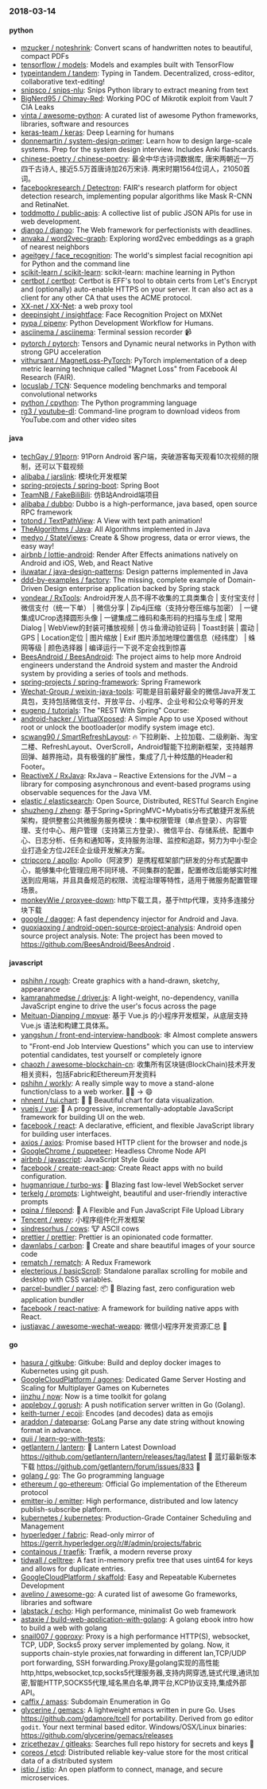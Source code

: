 ### 2018-03-14

#### python
* [mzucker / noteshrink](https://github.com/mzucker/noteshrink): Convert scans of handwritten notes to beautiful, compact PDFs
* [tensorflow / models](https://github.com/tensorflow/models): Models and examples built with TensorFlow
* [typeintandem / tandem](https://github.com/typeintandem/tandem): Typing in Tandem. Decentralized, cross-editor, collaborative text-editing!
* [snipsco / snips-nlu](https://github.com/snipsco/snips-nlu): Snips Python library to extract meaning from text
* [BigNerd95 / Chimay-Red](https://github.com/BigNerd95/Chimay-Red): Working POC of Mikrotik exploit from Vault 7 CIA Leaks
* [vinta / awesome-python](https://github.com/vinta/awesome-python): A curated list of awesome Python frameworks, libraries, software and resources
* [keras-team / keras](https://github.com/keras-team/keras): Deep Learning for humans
* [donnemartin / system-design-primer](https://github.com/donnemartin/system-design-primer): Learn how to design large-scale systems. Prep for the system design interview. Includes Anki flashcards.
* [chinese-poetry / chinese-poetry](https://github.com/chinese-poetry/chinese-poetry): 最全中华古诗词数据库, 唐宋两朝近一万四千古诗人, 接近5.5万首唐诗加26万宋诗. 两宋时期1564位词人，21050首词。
* [facebookresearch / Detectron](https://github.com/facebookresearch/Detectron): FAIR's research platform for object detection research, implementing popular algorithms like Mask R-CNN and RetinaNet.
* [toddmotto / public-apis](https://github.com/toddmotto/public-apis): A collective list of public JSON APIs for use in web development.
* [django / django](https://github.com/django/django): The Web framework for perfectionists with deadlines.
* [anvaka / word2vec-graph](https://github.com/anvaka/word2vec-graph): Exploring word2vec embeddings as a graph of nearest neighbors
* [ageitgey / face_recognition](https://github.com/ageitgey/face_recognition): The world's simplest facial recognition api for Python and the command line
* [scikit-learn / scikit-learn](https://github.com/scikit-learn/scikit-learn): scikit-learn: machine learning in Python
* [certbot / certbot](https://github.com/certbot/certbot): Certbot is EFF's tool to obtain certs from Let's Encrypt and (optionally) auto-enable HTTPS on your server. It can also act as a client for any other CA that uses the ACME protocol.
* [XX-net / XX-Net](https://github.com/XX-net/XX-Net): a web proxy tool
* [deepinsight / insightface](https://github.com/deepinsight/insightface): Face Recognition Project on MXNet
* [pypa / pipenv](https://github.com/pypa/pipenv): Python Development Workflow for Humans.
* [asciinema / asciinema](https://github.com/asciinema/asciinema): Terminal session recorder 📹
* [pytorch / pytorch](https://github.com/pytorch/pytorch): Tensors and Dynamic neural networks in Python with strong GPU acceleration
* [vithursant / MagnetLoss-PyTorch](https://github.com/vithursant/MagnetLoss-PyTorch): PyTorch implementation of a deep metric learning technique called "Magnet Loss" from Facebook AI Research (FAIR).
* [locuslab / TCN](https://github.com/locuslab/TCN): Sequence modeling benchmarks and temporal convolutional networks
* [python / cpython](https://github.com/python/cpython): The Python programming language
* [rg3 / youtube-dl](https://github.com/rg3/youtube-dl): Command-line program to download videos from YouTube.com and other video sites

#### java
* [techGay / 91porn](https://github.com/techGay/91porn): 91Porn Android 客户端，突破游客每天观看10次视频的限制，还可以下载视频
* [alibaba / jarslink](https://github.com/alibaba/jarslink): 模块化开发框架
* [spring-projects / spring-boot](https://github.com/spring-projects/spring-boot): Spring Boot
* [TeamNB / FakeBiliBili](https://github.com/TeamNB/FakeBiliBili): 仿B站Android端项目
* [alibaba / dubbo](https://github.com/alibaba/dubbo): Dubbo is a high-performance, java based, open source RPC framework
* [totond / TextPathView](https://github.com/totond/TextPathView): A View with text path animation!
* [TheAlgorithms / Java](https://github.com/TheAlgorithms/Java): All Algorithms implemented in Java
* [medyo / StateViews](https://github.com/medyo/StateViews): Create & Show progress, data or error views, the easy way!
* [airbnb / lottie-android](https://github.com/airbnb/lottie-android): Render After Effects animations natively on Android and iOS, Web, and React Native
* [iluwatar / java-design-patterns](https://github.com/iluwatar/java-design-patterns): Design patterns implemented in Java
* [ddd-by-examples / factory](https://github.com/ddd-by-examples/factory): The missing, complete example of Domain-Driven Design enterprise application backed by Spring stack
* [vondear / RxTools](https://github.com/vondear/RxTools): Android开发人员不得不收集的工具类集合 | 支付宝支付 | 微信支付（统一下单） | 微信分享 | Zip4j压缩（支持分卷压缩与加密） | 一键集成UCrop选择圆形头像 | 一键集成二维码和条形码的扫描与生成 | 常用Dialog | WebView的封装可播放视频 | 仿斗鱼滑动验证码 | Toast封装 | 震动 | GPS | Location定位 | 图片缩放 | Exif 图片添加地理位置信息（经纬度） | 蛛网等级 | 颜色选择器 | 编译运行一下说不定会找到惊喜
* [BeesAndroid / BeesAndroid](https://github.com/BeesAndroid/BeesAndroid): The project aims to help more Android engineers understand the Android system and master the Android system by providing a series of tools and methods.
* [spring-projects / spring-framework](https://github.com/spring-projects/spring-framework): Spring Framework
* [Wechat-Group / weixin-java-tools](https://github.com/Wechat-Group/weixin-java-tools): 可能是目前最好最全的微信Java开发工具包，支持包括微信支付、开放平台、小程序、企业号和公众号等的开发
* [eugenp / tutorials](https://github.com/eugenp/tutorials): The "REST With Spring" Course:
* [android-hacker / VirtualXposed](https://github.com/android-hacker/VirtualXposed): A Simple App to use Xposed without root or unlock the bootloader(or modify system image etc).
* [scwang90 / SmartRefreshLayout](https://github.com/scwang90/SmartRefreshLayout): 🔥 下拉刷新、上拉加载、二级刷新、淘宝二楼、RefreshLayout、OverScroll，Android智能下拉刷新框架，支持越界回弹、越界拖动，具有极强的扩展性，集成了几十种炫酷的Header和 Footer。
* [ReactiveX / RxJava](https://github.com/ReactiveX/RxJava): RxJava – Reactive Extensions for the JVM – a library for composing asynchronous and event-based programs using observable sequences for the Java VM.
* [elastic / elasticsearch](https://github.com/elastic/elasticsearch): Open Source, Distributed, RESTful Search Engine
* [shuzheng / zheng](https://github.com/shuzheng/zheng): 基于Spring+SpringMVC+Mybatis分布式敏捷开发系统架构，提供整套公共微服务服务模块：集中权限管理（单点登录）、内容管理、支付中心、用户管理（支持第三方登录）、微信平台、存储系统、配置中心、日志分析、任务和通知等，支持服务治理、监控和追踪，努力为中小型企业打造全方位J2EE企业级开发解决方案。
* [ctripcorp / apollo](https://github.com/ctripcorp/apollo): Apollo（阿波罗）是携程框架部门研发的分布式配置中心，能够集中化管理应用不同环境、不同集群的配置，配置修改后能够实时推送到应用端，并且具备规范的权限、流程治理等特性，适用于微服务配置管理场景。
* [monkeyWie / proxyee-down](https://github.com/monkeyWie/proxyee-down): http下载工具，基于http代理，支持多连接分块下载
* [google / dagger](https://github.com/google/dagger): A fast dependency injector for Android and Java.
* [guoxiaoxing / android-open-source-project-analysis](https://github.com/guoxiaoxing/android-open-source-project-analysis): Android open source project analysis. Note: The project has been moved to https://github.com/BeesAndroid/BeesAndroid .

#### javascript
* [pshihn / rough](https://github.com/pshihn/rough): Create graphics with a hand-drawn, sketchy, appearance
* [kamranahmedse / driver.js](https://github.com/kamranahmedse/driver.js): A light-weight, no-dependency, vanilla JavaScript engine to drive the user's focus across the page
* [Meituan-Dianping / mpvue](https://github.com/Meituan-Dianping/mpvue): 基于 Vue.js 的小程序开发框架，从底层支持 Vue.js 语法和构建工具体系。
* [yangshun / front-end-interview-handbook](https://github.com/yangshun/front-end-interview-handbook): 🕸 Almost complete answers to "Front-end Job Interview Questions" which you can use to interview potential candidates, test yourself or completely ignore
* [chaozh / awesome-blockchain-cn](https://github.com/chaozh/awesome-blockchain-cn): 收集所有区块链(BlockChain)技术开发相关资料，包括Fabric和Ethereum开发资料
* [pshihn / workly](https://github.com/pshihn/workly): A really simple way to move a stand-alone function/class to a web worker. 🏋️‍♀️ → 😄
* [nhnent / tui.chart](https://github.com/nhnent/tui.chart): 🍞 🍯 Beautiful chart for data visualization.
* [vuejs / vue](https://github.com/vuejs/vue): 🖖 A progressive, incrementally-adoptable JavaScript framework for building UI on the web.
* [facebook / react](https://github.com/facebook/react): A declarative, efficient, and flexible JavaScript library for building user interfaces.
* [axios / axios](https://github.com/axios/axios): Promise based HTTP client for the browser and node.js
* [GoogleChrome / puppeteer](https://github.com/GoogleChrome/puppeteer): Headless Chrome Node API
* [airbnb / javascript](https://github.com/airbnb/javascript): JavaScript Style Guide
* [facebook / create-react-app](https://github.com/facebook/create-react-app): Create React apps with no build configuration.
* [hugmanrique / turbo-ws](https://github.com/hugmanrique/turbo-ws): 💨 Blazing fast low-level WebSocket server
* [terkelg / prompts](https://github.com/terkelg/prompts): Lightweight, beautiful and user-friendly interactive prompts
* [pqina / filepond](https://github.com/pqina/filepond): 🌊 A Flexible and Fun JavaScript File Upload Library
* [Tencent / wepy](https://github.com/Tencent/wepy): 小程序组件化开发框架
* [sindresorhus / cows](https://github.com/sindresorhus/cows): 🐮 ASCII cows
* [prettier / prettier](https://github.com/prettier/prettier): Prettier is an opinionated code formatter.
* [dawnlabs / carbon](https://github.com/dawnlabs/carbon): 🎨 Create and share beautiful images of your source code
* [rematch / rematch](https://github.com/rematch/rematch): A Redux Framework
* [electerious / basicScroll](https://github.com/electerious/basicScroll): Standalone parallax scrolling for mobile and desktop with CSS variables.
* [parcel-bundler / parcel](https://github.com/parcel-bundler/parcel): 📦 🚀 Blazing fast, zero configuration web application bundler
* [facebook / react-native](https://github.com/facebook/react-native): A framework for building native apps with React.
* [justjavac / awesome-wechat-weapp](https://github.com/justjavac/awesome-wechat-weapp): 微信小程序开发资源汇总 💯

#### go
* [hasura / gitkube](https://github.com/hasura/gitkube): Gitkube: Build and deploy docker images to Kubernetes using git push.
* [GoogleCloudPlatform / agones](https://github.com/GoogleCloudPlatform/agones): Dedicated Game Server Hosting and Scaling for Multiplayer Games on Kubernetes
* [jinzhu / now](https://github.com/jinzhu/now): Now is a time toolkit for golang
* [appleboy / gorush](https://github.com/appleboy/gorush): A push notification server written in Go (Golang).
* [keith-turner / ecoji](https://github.com/keith-turner/ecoji): Encodes (and decodes) data as emojis
* [araddon / dateparse](https://github.com/araddon/dateparse): GoLang Parse any date string without knowing format in advance.
* [quii / learn-go-with-tests](https://github.com/quii/learn-go-with-tests): 
* [getlantern / lantern](https://github.com/getlantern/lantern): 🔴 Lantern Latest Download https://github.com/getlantern/lantern/releases/tag/latest 🔴 蓝灯最新版本下载 https://github.com/getlantern/forum/issues/833 🔴
* [golang / go](https://github.com/golang/go): The Go programming language
* [ethereum / go-ethereum](https://github.com/ethereum/go-ethereum): Official Go implementation of the Ethereum protocol
* [emitter-io / emitter](https://github.com/emitter-io/emitter): High performance, distributed and low latency publish-subscribe platform.
* [kubernetes / kubernetes](https://github.com/kubernetes/kubernetes): Production-Grade Container Scheduling and Management
* [hyperledger / fabric](https://github.com/hyperledger/fabric): Read-only mirror of https://gerrit.hyperledger.org/r/#/admin/projects/fabric
* [containous / traefik](https://github.com/containous/traefik): Træfik, a modern reverse proxy
* [tidwall / celltree](https://github.com/tidwall/celltree): A fast in-memory prefix tree that uses uint64 for keys and allows for duplicate entries.
* [GoogleCloudPlatform / skaffold](https://github.com/GoogleCloudPlatform/skaffold): Easy and Repeatable Kubernetes Development
* [avelino / awesome-go](https://github.com/avelino/awesome-go): A curated list of awesome Go frameworks, libraries and software
* [labstack / echo](https://github.com/labstack/echo): High performance, minimalist Go web framework
* [astaxie / build-web-application-with-golang](https://github.com/astaxie/build-web-application-with-golang): A golang ebook intro how to build a web with golang
* [snail007 / goproxy](https://github.com/snail007/goproxy): Proxy is a high performance HTTP(S), websocket, TCP, UDP, Socks5 proxy server implemented by golang. Now, it supports chain-style proxies,nat forwarding in different lan,TCP/UDP port forwarding, SSH forwarding.Proxy是golang实现的高性能http,https,websocket,tcp,socks5代理服务器,支持内网穿透,链式代理,通讯加密,智能HTTP,SOCKS5代理,域名黑白名单,跨平台,KCP协议支持,集成外部API。
* [caffix / amass](https://github.com/caffix/amass): Subdomain Enumeration in Go
* [glycerine / gemacs](https://github.com/glycerine/gemacs): A lightweight emacs written in pure Go. Uses https://github.com/gdamore/tcell for portability. Derived from go editor `godit`. Your next terminal based editor. Windows/OSX/Linux binaries: https://github.com/glycerine/gemacs/releases
* [zricethezav / gitleaks](https://github.com/zricethezav/gitleaks): Searches full repo history for secrets and keys 🔑
* [coreos / etcd](https://github.com/coreos/etcd): Distributed reliable key-value store for the most critical data of a distributed system
* [istio / istio](https://github.com/istio/istio): An open platform to connect, manage, and secure microservices.
